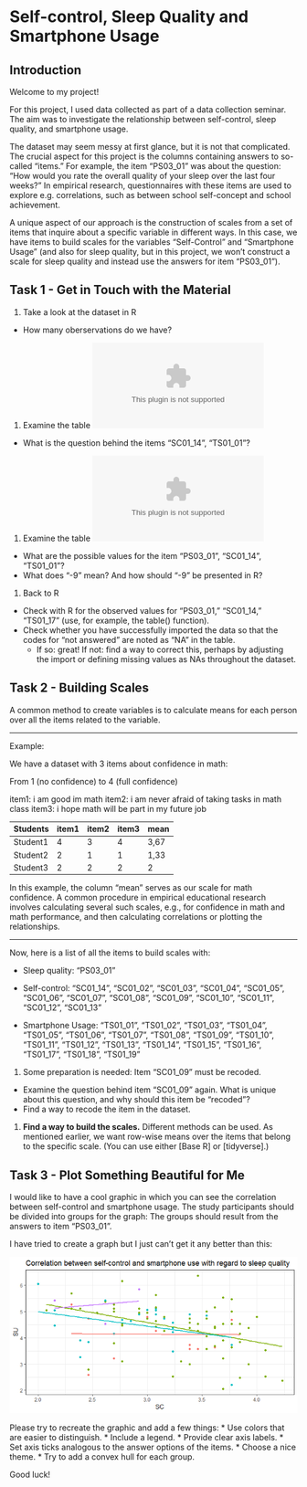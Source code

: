 # Self-control, Sleep Quality and Smartphone Usage

## Introduction

Welcome to my project!

For this project, I used data collected as part of a data collection
seminar. The aim was to investigate the relationship between
self-control, sleep quality, and smartphone usage.

The dataset may seem messy at first glance, but it is not that
complicated. The crucial aspect for this project is the columns
containing answers to so-called “items.” For example, the item
“PS03\_01” was about the question: “How would you rate the overall
quality of your sleep over the last four weeks?” In empirical research,
questionnaires with these items are used to explore e.g. correlations,
such as between school self-concept and school achievement.

A unique aspect of our approach is the construction of scales from a set
of items that inquire about a specific variable in different ways. In
this case, we have items to build scales for the variables
“Self-Control” and “Smartphone Usage” (and also for sleep quality, but
in this project, we won’t construct a scale for sleep quality and
instead use the answers for item “PS03\_01”).

## Task 1 - Get in Touch with the Material

1.  Take a look at the dataset in R

-   How many oberservations do we have?

1.  Examine the table
    [![](variables_smaschkon_2023-02-11_09-24.csv)](variables_smaschkon_2023-02-11_09-24.csv)

-   What is the question behind the items “SC01\_14”, “TS01\_01”?

1.  Examine the table
    [![](values_smaschkon_2023-02-11_09-24.csv)](values_smaschkon_2023-02-11_09-24.csv)

-   What are the possible values for the item “PS03\_01”, “SC01\_14”,
    “TS01\_01”?
-   What does “-9” mean? And how should “-9” be presented in R?

1.  Back to R

-   Check with R for the observed values for “PS03\_01,” “SC01\_14,”
    “TS01\_17” (use, for example, the table() function).
-   Check whether you have successfully imported the data so that the
    codes for “not answered” are noted as “NA” in the table.
    -   If so: great! If not: find a way to correct this, perhaps by
        adjusting the import or defining missing values as NAs
        throughout the dataset.

## Task 2 - Building Scales

A common method to create variables is to calculate means for each
person over all the items related to the variable.

------------------------------------------------------------------------

Example:

We have a dataset with 3 items about confidence in math:

From 1 (no confidence) to 4 (full confidence)

item1: i am good im math item2: i am never afraid of taking tasks in
math class item3: i hope math will be part in my future job

<table>
<thead>
<tr class="header">
<th>Students</th>
<th>item1</th>
<th>item2</th>
<th>item3</th>
<th>mean</th>
</tr>
</thead>
<tbody>
<tr class="odd">
<td>Student1</td>
<td>4</td>
<td>3</td>
<td>4</td>
<td>3,67</td>
</tr>
<tr class="even">
<td>Student2</td>
<td>2</td>
<td>1</td>
<td>1</td>
<td>1,33</td>
</tr>
<tr class="odd">
<td>Student3</td>
<td>2</td>
<td>2</td>
<td>2</td>
<td>2</td>
</tr>
</tbody>
</table>

In this example, the column “mean” serves as our scale for math
confidence. A common procedure in empirical educational research
involves calculating several such scales, e.g., for confidence in math
and math performance, and then calculating correlations or plotting the
relationships.

------------------------------------------------------------------------

Now, here is a list of all the items to build scales with:

-   Sleep quality: “PS03\_01”

-   Self-control: “SC01\_14”, “SC01\_02”, “SC01\_03”, “SC01\_04”,
    “SC01\_05”, “SC01\_06”, “SC01\_07”, “SC01\_08”, “SC01\_09”,
    “SC01\_10”, “SC01\_11”, “SC01\_12”, “SC01\_13”

-   Smartphone Usage: “TS01\_01”, “TS01\_02”, “TS01\_03”, “TS01\_04”,
    “TS01\_05”, “TS01\_06”, “TS01\_07”, “TS01\_08”, “TS01\_09”,
    “TS01\_10”, “TS01\_11”, “TS01\_12”, “TS01\_13”, “TS01\_14”,
    “TS01\_15”, “TS01\_16”, “TS01\_17”, “TS01\_18”, “TS01\_19”

1.  Some preparation is needed: Item “SC01\_09” must be recoded.

-   Examine the question behind item “SC01\_09” again. What is unique
    about this question, and why should this item be “recoded”?
-   Find a way to recode the item in the dataset.

1.  **Find a way to build the scales.** Different methods can be used.
    As mentioned earlier, we want row-wise means over the items that
    belong to the specific scale. (You can use either \[Base R\] or
    \[tidyverse\].)

## Task 3 - Plot Something Beautiful for Me

I would like to have a cool graphic in which you can see the correlation
between self-control and smartphone usage. The study participants should
be divided into groups for the graph: The groups should result from the
answers to item “PS03\_01”.

I have tried to create a graph but I just can’t get it any better than
this:

![](Rplot.png)

Please try to recreate the graphic and add a few things: \* Use colors
that are easier to distinguish. \* Include a legend. \* Provide clear
axis labels. \* Set axis ticks analogous to the answer options of the
items. \* Choose a nice theme. \* Try to add a convex hull for each
group.

Good luck!
